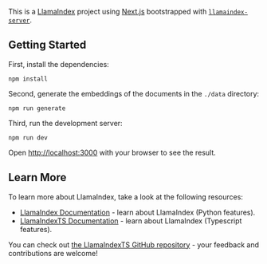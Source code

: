 This is a [LlamaIndex](https://www.llamaindex.ai/) project using [Next.js](https://nextjs.org/) bootstrapped with [`llamaindex-server`](https://github.com/run-llama/LlamaIndexTS/tree/main/packages/server).

## Getting Started

First, install the dependencies:

```
npm install
```

Second, generate the embeddings of the documents in the `./data` directory:

```
npm run generate
```

Third, run the development server:

```
npm run dev
```

Open [http://localhost:3000](http://localhost:3000) with your browser to see the result.

## Learn More

To learn more about LlamaIndex, take a look at the following resources:

- [LlamaIndex Documentation](https://docs.llamaindex.ai) - learn about LlamaIndex (Python features).
- [LlamaIndexTS Documentation](https://ts.llamaindex.ai) - learn about LlamaIndex (Typescript features).

You can check out [the LlamaIndexTS GitHub repository](https://github.com/run-llama/LlamaIndexTS) - your feedback and contributions are welcome!
